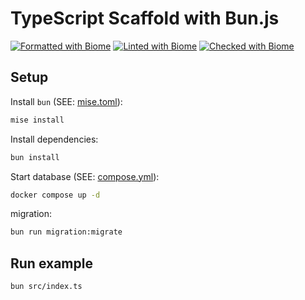 # TypeScript Scaffold with Bun.js

[![Formatted with Biome](https://img.shields.io/badge/Formatted_with-Biome-60a5fa?style=flat&logo=biome)](https://biomejs.dev/)
[![Linted with Biome](https://img.shields.io/badge/Linted_with-Biome-60a5fa?style=flat&logo=biome)](https://biomejs.dev)
[![Checked with Biome](https://img.shields.io/badge/Checked_with-Biome-60a5fa?style=flat&logo=biome)](https://biomejs.dev)

## Setup

Install `bun` (SEE: [mise.toml](./mise.toml)):

```sh
mise install
```

Install dependencies:

```sh
bun install
```

Start database (SEE: [compose.yml](./compose.yml)):

```sh
docker compose up -d
```

migration:

```sh
bun run migration:migrate
```

## Run example

```sh
bun src/index.ts
```
